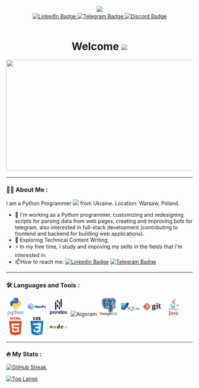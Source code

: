 <div id="header" align="center">
  <img src="https://media.giphy.com/media/ZVik7pBtu9dNS/giphy.gif" width="250">
  <div id="badges">
    <a href="">
      <img src="https://img.shields.io/badge/LinkedIn-blue?logo=linkedin&logoColor=white&style=for-the-badge" alt="LinkedIn Badge" />
    </a>
    <a href="https://t.me/shriksanka_prof">
      <img src="https://img.shields.io/badge/Telegram-black?logo=telegram&logoColor=white&style=for-the-badge" alt="Telegram Badge" />
    </a>
    <a href="https://discord.gg/UD2nG7Vs">
      <img src="https://img.shields.io/badge/Discord-purple?logo=discord&logoColor=white&style=for-the-badge" alt="Discord Badge" />
    </a>
  </div>
  <img src="https://komarev.com/ghpvc/?username=Shriksanka&style=flat-square&color=blue" alt=""/>
  <h1>
    Welcome
    <img src="https://media.giphy.com/media/hvRJCLFzcasrR4ia7z/giphy.gif" width="30px"/>
  </h1>
</div>
<div align="center">
  <img src="https://media.giphy.com/media/f3iwJFOVOwuy7K6FFw/giphy.gif" width="600" height="300" />
</div>

---

### :man_technologist: About Me :
I am a Python Programmer <img src="https://media.giphy.com/media/WUlplcMpOCEmTGBtBW/giphy.gif" width="30"> from Ukraine. Location: Warsaw, Poland.
- :telescope: I'm working as a Python programmer, customizing and redesigning scripts for parsing data from web pages, creating and improving bots for telegram, also interested in full-stack development (contributing to frontend and backend for building web applications).
- :seedling: Exploring Technical Content Writing.
- :zap: In my free time, I study and impoving my skills in the fields that I'm interested in.
- :mailbox:How to reach me: [![Linkedin Badge](https://img.shields.io/badge/-shriksanka-blue?style=flat&logo=Linkedin&logoColor=white)]() [![Telegram Badge](https://img.shields.io/badge/-shriksanka-black?style=flat&logo=Telegram&logoColor=white)](https://t.me/shriksanka_prof)

---

### :hammer_and_wrench: Languages and Tools :
<div>
  <img src="https://raw.githubusercontent.com/devicons/devicon/1119b9f84c0290e0f0b38982099a2bd027a48bf1/icons/python/python-original-wordmark.svg" title="Python" alt="Python" width="50" height="50" />&nbsp;
  <img src="https://raw.githubusercontent.com/devicons/devicon/1119b9f84c0290e0f0b38982099a2bd027a48bf1/icons/numpy/numpy-original-wordmark.svg" title="NumPy" alt="NumPy" width="50" height="50" />&nbsp;
  <img src="https://raw.githubusercontent.com/devicons/devicon/1119b9f84c0290e0f0b38982099a2bd027a48bf1/icons/pandas/pandas-original-wordmark.svg" title="Pandas" alt="Pandas" width="50" height="50" />&nbsp;
  <img src="https://avatars.githubusercontent.com/u/33784865?s=280&v=4" title="Aiogram" alt="Aigoram" width="50" height="50" />&nbsp;
  <img src="https://raw.githubusercontent.com/devicons/devicon/1119b9f84c0290e0f0b38982099a2bd027a48bf1/icons/postgresql/postgresql-original-wordmark.svg" title="PostgreSQL" alt="PostgreSQL" width="50" height="50" />&nbsp;
  <img src="https://raw.githubusercontent.com/devicons/devicon/1119b9f84c0290e0f0b38982099a2bd027a48bf1/icons/sqlite/sqlite-original-wordmark.svg" title="SQLite" alt="SQLite" width="50" height="50" />&nbsp;
  <img src="https://raw.githubusercontent.com/devicons/devicon/1119b9f84c0290e0f0b38982099a2bd027a48bf1/icons/git/git-original-wordmark.svg" title="Git" alt="Git" width="50" height="50" />&nbsp;
  <img src="https://raw.githubusercontent.com/devicons/devicon/1119b9f84c0290e0f0b38982099a2bd027a48bf1/icons/java/java-original-wordmark.svg" title="Java" alt="Java" width="50" height="50" />&nbsp;
  <img src="https://raw.githubusercontent.com/devicons/devicon/1119b9f84c0290e0f0b38982099a2bd027a48bf1/icons/html5/html5-plain-wordmark.svg" title="HTML5" alt="HTML5" width="50" height="50" />&nbsp;
  <img src="https://raw.githubusercontent.com/devicons/devicon/1119b9f84c0290e0f0b38982099a2bd027a48bf1/icons/css3/css3-original-wordmark.svg" title="CSS3" alt="CSS3" width="50" height="50" />&nbsp;
  <img src="https://raw.githubusercontent.com/devicons/devicon/1119b9f84c0290e0f0b38982099a2bd027a48bf1/icons/nodejs/nodejs-original-wordmark.svg" title="NodeJS" alt="NodeJS" width="50" height="50" />&nbsp;
</div>

---

### :fire: My Stats :
[![GitHub Streak](http://github-readme-streak-stats.herokuapp.com?user=Shriksanka&theme=windows-dark)](https://git.io/streak-stats)

[![Top Langs](https://github-readme-stats.vercel.app/api/top-langs/?username=Shriksanka&layout=compact&theme=vision-friendly-dark)](https://github.com/anuraghazra/github-readme-stats)

